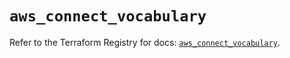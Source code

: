 # `aws_connect_vocabulary`

Refer to the Terraform Registry for docs: [`aws_connect_vocabulary`](https://registry.terraform.io/providers/hashicorp/aws/5.44.0/docs/resources/connect_vocabulary).
